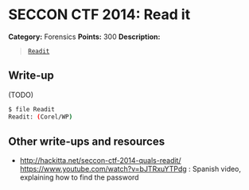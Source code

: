 # SECCON CTF 2014: Read it

**Category:** Forensics
**Points:** 300
**Description:**

> [`Readit`](http://files.quals.seccon.jp/Readit)

## Write-up

(TODO)

```bash
$ file Readit
Readit: (Corel/WP)
```

## Other write-ups and resources

* <http://hackitta.net/seccon-ctf-2014-quals-readit/>
https://www.youtube.com/watch?v=bJTRxuYTPdg : Spanish video, explaining how to find the password
